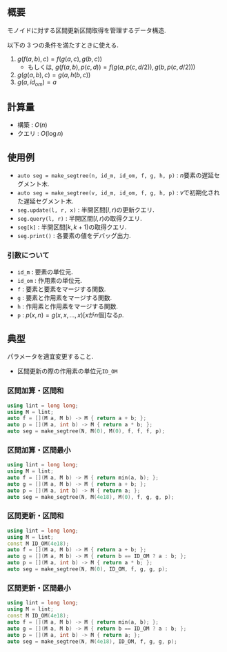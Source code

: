 ## 概要

モノイドに対する区間更新区間取得を管理するデータ構造.

以下の 3 つの条件を満たすときに使える.

1. $g(f(a, b), c) = f(g(a, c), g(b, c))$
   - もしくは, $g(f(a, b), p(c, d)) = f(g(a, p(c, d / 2)), g(b, p(c, d / 2)))$
1. $g(g(a, b), c) = g(a, h(b, c))$
1. $g(a, id_{om}) = a$

## 計算量

- 構築 : $O(n)$
- クエリ : $O(\log n)$

## 使用例

- `auto seg = make_segtree(n, id_m, id_om, f, g, h, p)` : $n$要素の遅延セグメント木.
- `auto seg = make_segtree(v, id_m, id_om, f, g, h, p)` : $v$で初期化された遅延セグメント木.
- `seg.update(l, r, x)` : 半開区間$[l, r)$の更新クエリ.
- `seg.query(l, r)` : 半開区間$[l, r)$の取得クエリ.
- `seg[k]` : 半開区間$[k, k + 1)$の取得クエリ.
- `seg.print()` : 各要素の値をデバッグ出力.

### 引数について

- `id_m` : 要素の単位元.
- `id_om` : 作用素の単位元.
- `f` : 要素と要素をマージする関数.
- `g` : 要素と作用素をマージする関数.
- `h` : 作用素と作用素をマージする関数.
- `p` : $p(x, n) = g(x, x, \ldots, x) [x$が$n$個$]$なる$p$.

## 典型

パラメータを適宜変更すること.

- 区間更新の際の作用素の単位元`ID_OM`

### 区間加算・区間和

```cpp
using lint = long long;
using M = lint;
auto f = [](M a, M b) -> M { return a + b; };
auto p = [](M a, int b) -> M { return a * b; };
auto seg = make_segtree(N, M(0), M(0), f, f, f, p);
```

### 区間加算・区間最小

```cpp
using lint = long long;
using M = lint;
auto f = [](M a, M b) -> M { return min(a, b); };
auto g = [](M a, M b) -> M { return a + b; };
auto p = [](M a, int b) -> M { return a; };
auto seg = make_segtree(N, M(4e18), M(0), f, g, g, p);
```

### 区間更新・区間和

```cpp
using lint = long long;
using M = lint;
const M ID_OM(4e18);
auto f = [](M a, M b) -> M { return a + b; };
auto g = [](M a, M b) -> M { return b == ID_OM ? a : b; };
auto p = [](M a, int b) -> M { return a * b; };
auto seg = make_segtree(N, M(0), ID_OM, f, g, g, p);
```

### 区間更新・区間最小

```cpp
using lint = long long;
using M = lint;
const M ID_OM(4e18);
auto f = [](M a, M b) -> M { return min(a, b); };
auto g = [](M a, M b) -> M { return b == ID_OM ? a : b; };
auto p = [](M a, int b) -> M { return a; };
auto seg = make_segtree(N, M(4e18), ID_OM, f, g, g, p);
```
